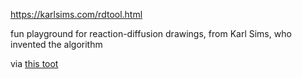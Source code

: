 https://karlsims.com/rdtool.html

fun playground for reaction-diffusion drawings, from Karl Sims, who invented the algorithm

via [this toot](https://mastodon.social/@cacheflowe/110542809600078839)